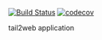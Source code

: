 [![Build Status](https://travis-ci.org/fridlutz/tail2web.svg?branch=master)](https://travis-ci.org/fridlutz/tail2web)
[![codecov](https://codecov.io/gh/fridlutz/tail2web/branch/master/graph/badge.svg)](https://codecov.io/gh/fridlutz/tail2web)

tail2web application
